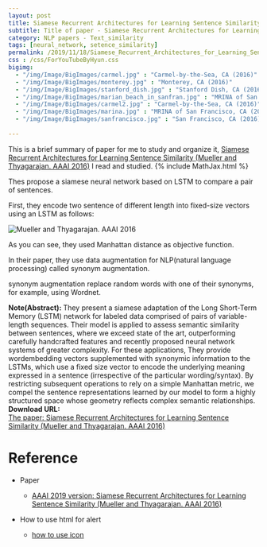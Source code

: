 ```yaml
---
layout: post
title: Siamese Recurrent Architectures for Learning Sentence Similarity
subtitle: Title of paper - Siamese Recurrent Architectures for Learning Sentence Similarity
category: NLP papers - Text_similarity
tags: [neural_network, setence_similarity]
permalink: /2019/11/18/Siamese_Recurrent_Architectures_for_Learning_Sentence_Similarity/
css : /css/ForYouTubeByHyun.css
bigimg: 
  - "/img/Image/BigImages/carmel.jpg" : "Carmel-by-the-Sea, CA (2016)"
  - "/img/Image/BigImages/monterey.jpg" : "Monterey, CA (2016)"
  - "/img/Image/BigImages/stanford_dish.jpg" : "Stanford Dish, CA (2016)"
  - "/img/Image/BigImages/marian_beach_in_sanfran.jpg" : "MRINA of San Francisco, CA (2016)"
  - "/img/Image/BigImages/carmel2.jpg" : "Carmel-by-the-Sea, CA (2016)"
  - "/img/Image/BigImages/marina.jpg" : "MRINA of San Francisco, CA (2016)"
  - "/img/Image/BigImages/sanfrancisco.jpg" : "San Francisco, CA (2016)"
  
---
```


This is a brief summary of paper for me to study and organize it, [Siamese Recurrent Architectures for Learning Sentence Similarity (Mueller and Thyagarajan. AAAI 2016)](https://www.aaai.org/ocs/index.php/AAAI/AAAI16/paper/viewPaper/12195) I read and studied. 
{% include MathJax.html %}

Thes propose a siamese neural network based on LSTM to compare a pair of sentences.

First, they encode two sentence of different length into fixed-size vectors using an LSTM as follows:

![Mueller and Thyagarajan. AAAI 2016](/img/Image/NaturalLanguageProcessing/NLPLabs/Paper_Investigation/Text_Similarity/2019-11-18-Siamese_Recurrent_Architectures_for_Learing_Sentence_Similarity/Siamese_LSTM_neural_network.PNG)

As you can see, they used Manhattan distance as objective function.

In their paper, they use data augmentation for NLP(natural language processing) called synonym augmentation.

synonym augmentation replace random words with one of their synonyms, for example, using Wordnet. 

<div class="alert alert-info" role="alert"><i class="fa fa-info-circle"></i> <b>Note(Abstract): </b>
They present a siamese adaptation of the Long Short-Term Memory (LSTM) network for labeled data comprised of pairs of variable-length sequences. Their model is applied to assess semantic similarity between sentences, where we exceed state of the art, outperforming carefully handcrafted features and recently proposed neural network systems of greater complexity. For these applications, They provide wordembedding vectors supplemented with synonymic information to the LSTMs, which use a fixed size vector to encode the underlying meaning expressed in a sentence (irrespective of the particular wording/syntax). By restricting subsequent operations to rely on a simple Manhattan metric, we compel the sentence representations learned by our model to form a highly structured space whose geometry reflects complex semantic relationships.
</div>
    
<div class="alert alert-success" role="alert"><i class="fa fa-paperclip fa-lg"></i> <b>Download URL: </b><br>
  <a href="https://www.aaai.org/ocs/index.php/AAAI/AAAI16/paper/viewPaper/12195">The paper: Siamese Recurrent Architectures for Learning Sentence Similarity (Mueller and Thyagarajan. AAAI 2016)</a>
</div>

# Reference 

- Paper 
  - [AAAI 2019 version: Siamese Recurrent Architectures for Learning Sentence Similarity (Mueller and Thyagarajan. AAAI 2016)](https://www.aaai.org/ocs/index.php/AAAI/AAAI16/paper/viewPaper/12195)
  
- How to use html for alert
  - [how to use icon](http://idratherbewriting.com/documentation-theme-jekyll/mydoc_icons.html)































